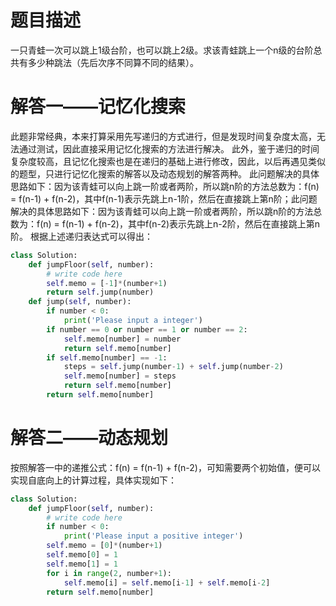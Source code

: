 # 题目描述

一只青蛙一次可以跳上1级台阶，也可以跳上2级。求该青蛙跳上一个n级的台阶总共有多少种跳法（先后次序不同算不同的结果）。

# 解答一——记忆化搜索

此题非常经典，本来打算采用先写递归的方式进行，但是发现时间复杂度太高，无法通过测试，因此直接采用记忆化搜索的方法进行解决。
此外，鉴于递归的时间复杂度较高，且记忆化搜索也是在递归的基础上进行修改，因此，以后再遇见类似的题型，只进行记忆化搜索的解答以及动态规划的解答两种。
此问题解决的具体思路如下：因为该青蛙可以向上跳一阶或者两阶，所以跳n阶的方法总数为：f(n) = f(n-1) + f(n-2)，其中f(n-1)表示先跳上n-1阶，然后在直接跳上第n阶；此问题解决的具体思路如下：因为该青蛙可以向上跳一阶或者两阶，所以跳n阶的方法总数为：f(n) = f(n-1) + f(n-2)，其中f(n-2)表示先跳上n-2阶，然后在直接跳上第n阶。
根据上述递归表达式可以得出：
```python
class Solution:
    def jumpFloor(self, number):
        # write code here
        self.memo = [-1]*(number+1)
        return self.jump(number)
    def jump(self, number):
        if number < 0:
            print('Please input a integer')
        if number == 0 or number == 1 or number == 2:
            self.memo[number] = number
            return self.memo[number]
        if self.memo[number] == -1:
            steps = self.jump(number-1) + self.jump(number-2)
            self.memo[number] = steps
            return self.memo[number]
        return self.memo[number]
```

# 解答二——动态规划

按照解答一中的递推公式：f(n) = f(n-1) + f(n-2)，可知需要两个初始值，便可以实现自底向上的计算过程，具体实现如下：
```python
class Solution:
    def jumpFloor(self, number):
        # write code here
        if number < 0:
            print('Please input a positive integer')
        self.memo = [0]*(number+1)
        self.memo[0] = 1
        self.memo[1] = 1
        for i in range(2, number+1):
            self.memo[i] = self.memo[i-1] + self.memo[i-2]
        return self.memo[number]
```

